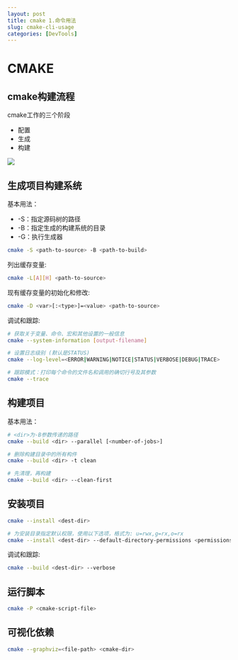 ```yaml
---
layout: post
title: cmake 1.命令用法
slug: cmake-cli-usage
categories: [DevTools]
---
```


# CMAKE

## cmake构建流程
cmake工作的三个阶段
+ 配置
+ 生成
+ 构建


![](../assets/cmake1.png)

## 生成项目构建系统
基本用法：
+ -S：指定源码树的路径
+ -B：指定生成的构建系统的目录
+ -G：执行生成器
```bash
cmake -S <path-to-source> -B <path-to-build>
```

列出缓存变量:
```bash
cmake -L[A][H] <path-to-source>
```

现有缓存变量的初始化和修改:
```bash
cmake -D <var>[:<type>]=<value> <path-to-source>
```

调试和跟踪:
```bash
# 获取关于变量、命令、宏和其他设置的一般信息
cmake --system-information [output-filename]

# 设置日志级别 (默认是STATUS)
cmake --log-level=<ERROR|WARNING|NOTICE|STATUS|VERBOSE|DEBUG|TRACE>

# 跟踪模式：打印每个命令的文件名和调用的确切行号及其参数
cmake --trace
```

## 构建项目
基本用法：
```bash
# <dir>为-B参数传递的路径
cmake --build <dir> --parallel [<number-of-jobs>]

# 删除构建目录中的所有构件
cmake --build <dir> -t clean

# 先清理，再构建
cmake --build <dir> --clean-first
```

## 安装项目
```bash
cmake --install <dest-dir>

# 为安装目录指定默认权限，使用以下选项，格式为: u=rwx,g=rx,o=rx
cmake --install <dest-dir> --default-directory-permissions <permissions>
```

调试和跟踪:
```bash
cmake --build <dest-dir> --verbose
```

## 运行脚本
```bash
cmake -P <cmake-script-file>
```

## 可视化依赖
```bash
cmake --graphviz=<file-path> <cmake-dir>
```
